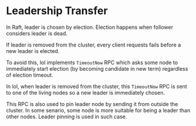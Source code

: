 # Leadership Transfer

In Raft, leader is chosen by election.
Election happens when follower considers leader is dead.

If leader is removed from the cluster, every client requests
fails before a new leader is elected.

To avoid this, lol implements `TimeoutNow` RPC which asks some node to
immediately start election (by becoming candidate in new term) regardless of election timeout.

In lol, when leader is removed from the cluster, this `TimeoutNow` RPC is sent to 
one of the living nodes so a new leader is immediately chosen.

This RPC is also used to pin leader node by sending it from outside the cluster.
In some senario, some node is more suitable for being a leader than other nodes.
Leader pinning is used in such case.